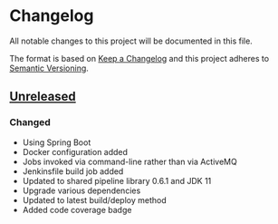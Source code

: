# Changelog
All notable changes to this project will be documented in this file.

The format is based on [Keep a Changelog](http://keepachangelog.com/en/1.0.0/)
and this project adheres to [Semantic Versioning](http://semver.org/spec/v2.0.0.html).

## [Unreleased]
### Changed
- Using Spring Boot
- Docker configuration added
- Jobs invoked via command-line rather than via ActiveMQ
- Jenkinsfile build job added
- Updated to shared pipeline library 0.6.1 and JDK 11
- Upgrade various dependencies
- Updated to latest build/deploy method
- Added code coverage badge

[Unreleased]: https://github.com/ACWI-SSWD/nldi-crawler/compare/nldi-services-0.3.1...master
